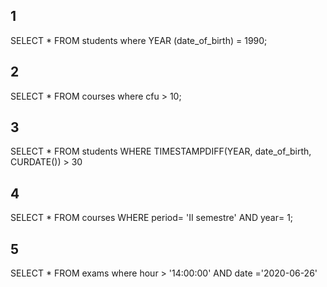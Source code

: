 ## 1

SELECT \*
FROM students
where YEAR (date_of_birth) = 1990;

## 2

SELECT \*
FROM courses
where cfu > 10;

## 3

SELECT \*
FROM students
WHERE TIMESTAMPDIFF(YEAR, date_of_birth, CURDATE()) > 30

## 4

SELECT \*
FROM courses
WHERE period= 'II semestre' AND year= 1;

## 5

SELECT \*
FROM exams
where hour > '14:00:00' AND date ='2020-06-26'
